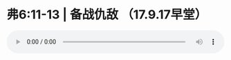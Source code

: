 # 弗6:11-13 | 备战仇敌 （17.9.17早堂）

<audio style="width: 100%;" preload="false" controls controlslist="nodownload"><source src="//cdn.simai.ml/audio/mp3/old/12170.mp3" type="audio/mpeg">Your browser does not support the audio element.</audio>


